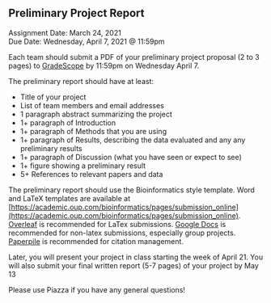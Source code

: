 ## Preliminary Project Report
Assignment Date: March 24, 2021 <br>
Due Date: Wednesday, April 7, 2021 @ 11:59pm <br>

Each team should submit a PDF of your preliminary project proposal (2 to 3 pages) to [GradeScope](https://www.gradescope.com/courses/236625) by 11:59pm on Wednesday April 7.

The preliminary report should have at least:
- Title of your project
- List of team members and email addresses
- 1 paragraph abstract summarizing the project
- 1+ paragraph of Introduction
- 1+ paragraph of Methods that you are using
- 1+ paragraph of Results, describing the data evaluated and any any preliminary results
- 1+ paragraph of Discussion (what you have seen or expect to see)
- 1+ figure showing a preliminary result
- 5+ References to relevant papers and data

The preliminary report should use the Bioinformatics style template. Word and LaTeX templates are available at [https://academic.oup.com/bioinformatics/pages/submission_online](https://academic.oup.com/bioinformatics/pages/submission_online). [Overleaf](https://www.overleaf.com/) is recommended for LaTex submissions. [Google Docs](http://docs.google.com/) is recommended for non-latex submissions, especially group projects. [Paperpile](https://paperpile.com/) is recommended for citation management.

Later, you will present your project in class starting the week of April 21. You will also submit your final written report (5-7 pages) of your project by May 13

Please use Piazza if you have any general questions!
